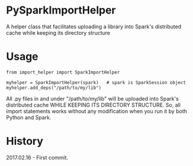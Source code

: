 # PySparkImportHelper
A helper class that facilitates uploading a library into Spark's distributed cache while keeping its directory structure

# Usage
```
from import_helper import SparkImportHelper

myhelper = SparkImportHelper(spark)   # spark is SparkSession object
myhelper.add_deps("/path/to/my/lib")
```

All .py files in and under "/path/to/my/lib" will be uploaded into Spark's distributed cache WHILE KEEPING ITS DIRECTORY STRUCTURE.
So, all import statements works without any modification when you run it by both Python and Spark.

# History
2017.02.16 - First commit.
